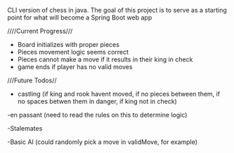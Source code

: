CLI version of chess in java. The goal of this project is to serve as a starting point for what will become a Spring Boot web app 

////Current Progress///

- Board initializes with proper pieces
- Pieces movement logic seems correct
- Pieces cannot make a move if it results in their king in check
- game ends if player has no valid moves

///Future Todos//

- castling (if king and rook havent moved, if no pieces between them, if no spaces betwen them in danger, if king not in check)

-en passant (need to read the rules on this to determine logic)

-Stalemates

-Basic AI (could randomly pick a move in validMove, for example)